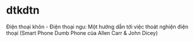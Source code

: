 # dtkdtn
Điện thoại khôn - Điện thoại ngu: Một hướng dẫn tới việc thoát nghiện điện thoại (Smart Phone Dumb Phone của Allen Carr &amp; John Dicey)
